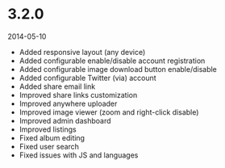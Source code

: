 # 3.2.0

2014-05-10

- Added responsive layout (any device)
- Added configurable enable/disable account registration
- Added configurable image download button enable/disable
- Added configurable Twitter (via) account
- Added share email link
- Improved share links customization
- Improved anywhere uploader
- Improved image viewer (zoom and right-click disable)
- Improved admin dashboard
- Improved listings
- Fixed album editing
- Fixed user search
- Fixed issues with JS and languages
